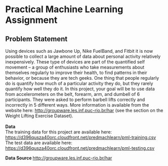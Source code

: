 # Practical Machine Learning Assignment
## Problem Statement <br/>
Using devices such as Jawbone Up, Nike FuelBand, and Fitbit it is now possible to collect a large amount of data about personal activity relatively inexpensively. These type of devices are part of the quantified self movement – a group of enthusiasts who take measurements about themselves regularly to improve their health, to find patterns in their behavior, or because they are tech geeks. One thing that people regularly do is quantify how much of a particular activity they do, but they rarely quantify how well they do it. In this project, your goal will be to use data from accelerometers on the belt, forearm, arm, and dumbell of 6 participants. They were asked to perform barbell lifts correctly and incorrectly in 5 different ways. More information is available from the website here: http://groupware.les.inf.puc-rio.br/har (see the section on the Weight Lifting Exercise Dataset). <br/><br/>
<b> Data </b> <br/>
The training data for this project are available here: 
https://d396qusza40orc.cloudfront.net/predmachlearn/pml-training.csv <br/>
The test data are available here: 
https://d396qusza40orc.cloudfront.net/predmachlearn/pml-testing.csv <br/>

<b> Data Source </b>  http://groupware.les.inf.puc-rio.br/har <br/>
